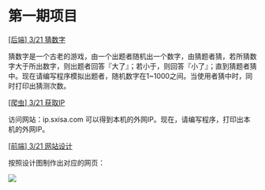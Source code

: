 # 第一期项目

[[后端] 3/21 猜数字](./backend)

猜数字是一个古老的游戏，由一个出题者随机出一个数字，由猜题者猜，若所猜数字大于所出数字，则出题者回答『大了』；若小于，则回答『小了』；直到猜题者猜中。现在请编写程序模拟出题者，随机数字在1~1000之间。当使用者猜中时，同时打印出猜测次数。

[[爬虫] 3/21 获取IP](./crawler)

访问网站：ip.sxisa.com 可以得到本机的外网IP。现在，请编写程序，打印出本机的外网IP。

[[前端] 3/21 网站设计](./frontend)

按照设计图制作出对应的网页：

![](https://dn-coding-net-production-file.qbox.me/979a7d78-0bb3-4341-a0f4-7694e166e119.png?download/%E8%AE%BE%E8%AE%A1%E5%9B%BE01.png&e=1522749860&token=goE9CtaiT5YaIP6ZQ1nAafd_C1Z_H2gVP8AwuC-5:X6dVov783YiMZknEG75UwYLLDzg=)
